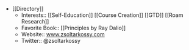 - [[Directory]]
    - Interests:: [[Self-Education]] [[Course Creation]] [[GTD]] [[Roam Research]]
    - Favorite Book:: [[Principles by Ray Dalio]]
    - Website:: www.zsoltarkossy.com
    - Twitter:: @zsoltarkossy
